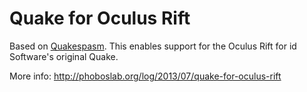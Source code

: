 # Quake for Oculus Rift

Based on [Quakespasm](http://quakespasm.sourceforge.net/). This enables support for the Oculus Rift for id Software's original Quake.

More info: http://phoboslab.org/log/2013/07/quake-for-oculus-rift
